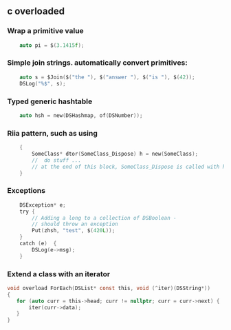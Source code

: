 ## c overloaded


### Wrap a primitive value
```c
    auto pi = $(3.1415f);
```


### Simple join strings. automatically convert primitives:
```c
    auto s = $Join($("the "), $("answer "), $("is "), $(42));
    DSLog("%$", s);
```


### Typed generic hashtable
```c
    auto hsh = new(DSHashmap, of(DSNumber));
```


### Riia pattern, such as using
```c
    {   
        SomeClass* dtor(SomeClass_Dispose) h = new(SomeClass);
        //  do stuff ...
        // at the end of this block, SomeClass_Dispose is called with h.
    } 
```

### Exceptions
```c
    DSException* e;
    try {
        // Adding a long to a collection of DSBoolean -
        // should throw an exception
        Put(zhsh, "test", $(420L));
    }
    catch (e)  {
        DSLog(e->msg);
    }
```


### Extend a class with an iterator
 ```c
void overload ForEach(DSList* const this, void (^iter)(DSString*))
{
    for (auto curr = this->head; curr != nullptr; curr = curr->next) {
        iter(curr->data);
    }
}
```


